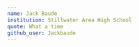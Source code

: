 ```yaml
---
name: Jack Baude
institution: Stillwater Area High School
quote: What a time
github_user: Jackbaude
---
```

